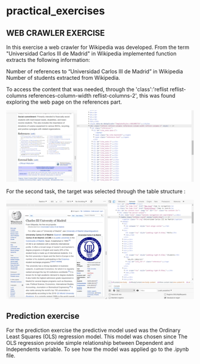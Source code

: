 # practical_exercises

## WEB CRAWLER EXERCISE

In this exercise a web crawler for Wikipedia was developed. From the term "Universidad Carlos III de Madrid" in Wikipedia implemented function extracts the following information:

Number of references to “Universidad Carlos III de Madrid” in Wikipedia
Number of students extracted from Wikipedia.

To access the content that was needed, through the  'class':'reflist reflist-columns references-column-width reflist-columns-2', this was found exploring the web page on the references part.

![first](https://github.com/giumap0/practical_exercises/blob/main/firspart.PNG)

For the second task, the target was selected through the table structure : 

![second](https://github.com/giumap0/practical_exercises/blob/main/secondpartcraw.PNG)

## Prediction exercise

For the prediction exercise the predictive model used was the Ordinary Least Squares (OLS) regression model.
This model was chosen since The OLS regression provide simple relationship between Dependent and Independents variable. 
To see how the model was applied go to the .ipynb file.

